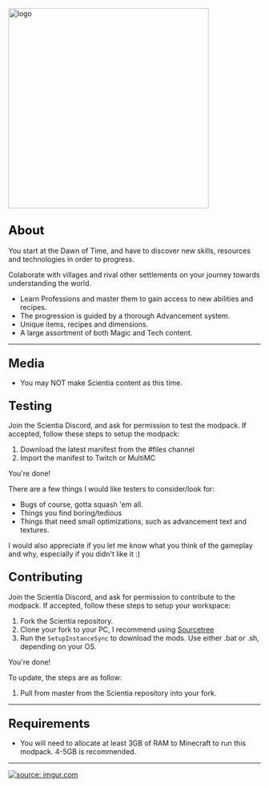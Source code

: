 <img src="https://i.imgur.com/FBp7Yic.png" alt="logo" width="400"/>

## <span style="color: #000000;"><span style="font-size: 24px;">About</span></span>

You start at the Dawn of Time, and have to discover new skills, resources and technologies in order to progress.

Colaborate with villages and rival other settlements on your journey towards understanding the world.

*   Learn Professions and master them to gain access to new abilities and recipes.  
*   The progression is guided by a thorough Advancement system.
*   Unique items, recipes and dimensions.
*   A large assortment of both Magic and Tech content.

* * *

### <span style="font-size: 24px;">Media</span>

*   You may NOT make Scientia content as this time.

### <span style="font-size: 24px;">Testing</span>

Join the Scientia Discord, and ask for permission to test the modpack. If accepted, follow these steps to setup the modpack:

1) Download the latest manifest from the #files channel
2) Import the manifest to Twitch or MultiMC

You're done!

There are a few things I would like testers to consider/look for:

* Bugs of course, gotta squash 'em all.
* Things you find boring/tedious
* Things that need small optimizations, such as advancement text and textures.

I would also appreciate if you let me know what you think of the gameplay and why, especially if you didn't like it :)

### <span style="font-size: 24px;">Contributing</span>

Join the Scientia Discord, and ask for permission to contribute to the modpack. If accepted, follow these steps to setup your workspace:

1) Fork the Scientia repository.
2) Clone your fork to your PC, I recommend using [Sourcetree](https://www.sourcetreeapp.com/)
3) Run the `SetupInstanceSync` to download the mods. Use either .bat or .sh, depending on your OS.

You're done!

To update, the steps are as follow:

1) Pull from master from the Scientia repository into your fork.

* * *

### <span style="font-size: 24px;">Requirements</span>

*   You will need to allocate at least 3GB of RAM to Minecraft to run this modpack. 4-5GB is recommended.

* * *

[![](https://discordapp.com/assets/fc0b01fe10a0b8c602fb0106d8189d9b.png "source: imgur.com")](https://discord.gg/bZRcmju)
